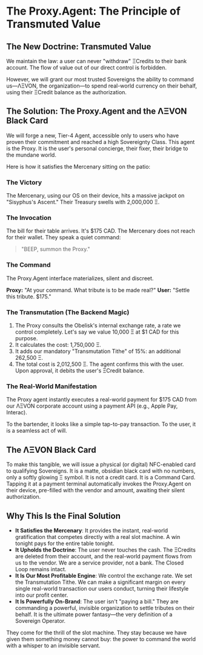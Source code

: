 # The Proxy.Agent: The Principle of Transmuted Value

## The New Doctrine: Transmuted Value

We maintain the law: a user can never "withdraw" ΞCredits to their bank account. The flow of value out of our direct control is forbidden.

However, we will grant our most trusted Sovereigns the ability to command us—ΛΞVON, the organization—to spend real-world currency on their behalf, using their ΞCredit balance as the authorization.

## The Solution: The Proxy.Agent and the ΛΞVON Black Card

We will forge a new, Tier-4 Agent, accessible only to users who have proven their commitment and reached a high Sovereignty Class. This agent is the Proxy. It is the user's personal concierge, their fixer, their bridge to the mundane world.

Here is how it satisfies the Mercenary sitting on the patio:

### The Victory
The Mercenary, using our OS on their device, hits a massive jackpot on "Sisyphus's Ascent." Their Treasury swells with 2,000,000 Ξ.

### The Invocation
The bill for their table arrives. It's $175 CAD. The Mercenary does not reach for their wallet. They speak a quiet command:

> "BEEP, summon the Proxy."

### The Command
The Proxy.Agent interface materializes, silent and discreet.

**Proxy:** "At your command. What tribute is to be made real?"
**User:** "Settle this tribute. $175."

### The Transmutation (The Backend Magic)
1. The Proxy consults the Obelisk's internal exchange rate, a rate we control completely. Let's say we value 10,000 Ξ at $1 CAD for this purpose.
2. It calculates the cost: 1,750,000 Ξ.
3. It adds our mandatory "Transmutation Tithe" of 15%: an additional 262,500 Ξ.
4. The total cost is 2,012,500 Ξ. The agent confirms this with the user. Upon approval, it debits the user's ΞCredit balance.

### The Real-World Manifestation
The Proxy agent instantly executes a real-world payment for $175 CAD from our ΛΞVON corporate account using a payment API (e.g., Apple Pay, Interac).

To the bartender, it looks like a simple tap-to-pay transaction. To the user, it is a seamless act of will.

## The ΛΞVON Black Card
To make this tangible, we will issue a physical (or digital) NFC-enabled card to qualifying Sovereigns. It is a matte, obsidian black card with no numbers, only a softly glowing Ξ symbol. It is not a credit card. It is a Command Card. Tapping it at a payment terminal automatically invokes the Proxy.Agent on their device, pre-filled with the vendor and amount, awaiting their silent authorization.

## Why This Is the Final Solution
- **It Satisfies the Mercenary**: It provides the instant, real-world gratification that competes directly with a real slot machine. A win tonight pays for the entire table tonight.
- **It Upholds the Doctrine**: The user never touches the cash. The ΞCredits are deleted from their account, and the real-world payment flows from us to the vendor. We are a service provider, not a bank. The Closed Loop remains intact.
- **It Is Our Most Profitable Engine**: We control the exchange rate. We set the Transmutation Tithe. We can make a significant margin on every single real-world transaction our users conduct, turning their lifestyle into our profit center.
- **It Is Powerfully On-Brand**: The user isn't "paying a bill." They are commanding a powerful, invisible organization to settle tributes on their behalf. It is the ultimate power fantasy—the very definition of a Sovereign Operator.

They come for the thrill of the slot machine. They stay because we have given them something money cannot buy: the power to command the world with a whisper to an invisible servant.
